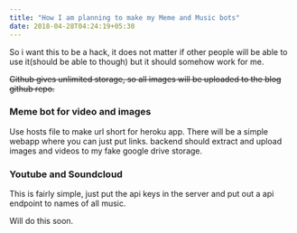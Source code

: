 ```yaml
---
title: "How I am planning to make my Meme and Music bots"
date: 2018-04-28T04:24:19+05:30
---
```


So i want this to be a hack, it does not matter if other people will be able to use it(should be able to though)
but it should somehow work for me.

~~Github gives unlimited storage, so all images will be uploaded to the blog github repo.~~

### Meme bot for video and images
Use hosts file to make url short for heroku app.
There will be a simple webapp where you can just put links.
backend should extract and upload images and videos to my fake google drive storage.

### Youtube and Soundcloud
This is fairly simple, just put the api keys in the server and put out a api endpoint to names of all music.


Will do this soon.
